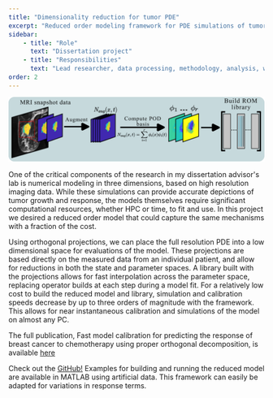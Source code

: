 ```yaml
---
title: "Dimensionality reduction for tumor PDE"
excerpt: "Reduced order modeling framework for PDE simulations of tumor growth and response to chemotherapy"
sidebar:
    - title: "Role"
      text: "Dissertation project"
    - title: "Responsibilities"
      text: "Lead researcher, data processing, methodology, analysis, writing"
order: 2
---
```

![image](/assets/images/ROM_overview.png)

One of the critical components of the research in my dissertation advisor's lab is numerical modeling in three dimensions, based on high resolution imaging data. While these simulations can provide accurate depictions of tumor growth and response, the models themselves require significant computational resources, whether HPC or time, to fit and use. In this project we desired a reduced order model that could capture the same mechanisms with a fraction of the cost.

Using orthogonal projections, we can place the full resolution PDE into a low dimensional space for evaluations of the model. These projections are based directly on the measured data from an individual patient, and allow for reductions in both the state and parameter spaces. A library built with the projections allows for fast interpolation across the parameter space, replacing operator builds at each step during a model fit. For a relatively low cost to build the reduced model and library, simulation and calibration speeds decrease by up to three orders of magnitude with the framework. This allows for near instantaneous calibration and simulations of the model on almost any PC.

The full publication, Fast model calibration for predicting the response of breast cancer to
chemotherapy using proper orthogonal decomposition, is available [here](https://doi.org/10.1016/j.jocs.2024.102400)

Check out the [GitHub!](https://github.com/cchristenson2/PODforTumors)
Examples for building and running the reduced model are available in MATLAB using artificial data. This framework can easily be adapted for variations in response terms.
